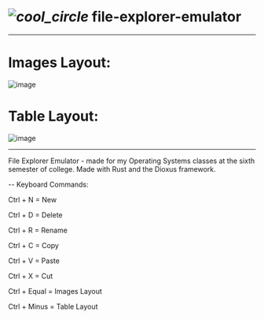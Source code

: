 # <h1> <i> ![cool_circle](https://github.com/zenialexandre/file-explorer-emulator/assets/84157233/4aea6276-9e97-445d-9c5c-8476d280e143) </i> file-explorer-emulator </h1>

-------------------
<h1>Images Layout:</h1>

![image](https://github.com/zenialexandre/file-explorer-emulator/assets/84157233/738d8550-2a9e-443e-84a2-5e7856538288)

<h1>Table Layout:</h1>

![image](https://github.com/zenialexandre/file-explorer-emulator/assets/84157233/2d01239c-eba9-44ba-8953-32612656d98b)

-------------------

File Explorer Emulator - made for my Operating Systems classes at the sixth semester of college.
Made with Rust and the Dioxus framework.

-- Keyboard Commands:

Ctrl + N = New

Ctrl + D = Delete

Ctrl + R = Rename

Ctrl + C = Copy

Ctrl + V = Paste

Ctrl + X = Cut

Ctrl + Equal = Images Layout

Ctrl + Minus = Table Layout
